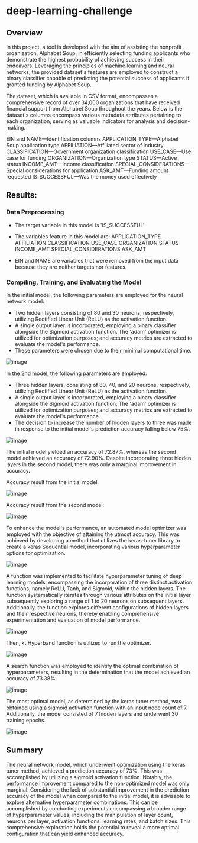 # deep-learning-challenge

## Overview
In this project, a tool is developed with the aim of assisting the nonprofit organization, Alphabet Soup, in efficiently selecting funding applicants who demonstrate the highest probability of achieving success in their endeavors. Leveraging the principles of machine learning and neural networks, the provided dataset's features are employed to construct a binary classifier capable of predicting the potential success of applicants if granted funding by Alphabet Soup.

The dataset, which is available in CSV format, encompasses a comprehensive record of over 34,000 organizations that have received financial support from Alphabet Soup throughout the years. Below is the dataset's columns encompass various metadata attributes pertaining to each organization, serving as valuable indicators for analysis and decision-making.

EIN and NAME—Identification columns
APPLICATION_TYPE—Alphabet Soup application type
AFFILIATION—Affiliated sector of industry
CLASSIFICATION—Government organization classification
USE_CASE—Use case for funding
ORGANIZATION—Organization type
STATUS—Active status
INCOME_AMT—Income classification
SPECIAL_CONSIDERATIONS—Special considerations for application
ASK_AMT—Funding amount requested
IS_SUCCESSFUL—Was the money used effectively

## Results: 

### Data Preprocessing
- The target variable in this model is 'IS_SUCCESSFUL'
- The variables feature in this model are:
    APPLICATION_TYPE
    AFFILIATION
    CLASSIFICATION
    USE_CASE
    ORGANIZATION
    STATUS
    INCOME_AMT
    SPECIAL_CONSIDERATIONS
    ASK_AMT

- EIN and NAME are variables that were removed from the input data because they are neither targets nor features.
  
### Compiling, Training, and Evaluating the Model
In the initial model, the following parameters are employed for the neural network model:
- Two hidden layers consisting of 80 and 30 neurons, respectively, utilizing Rectified Linear Unit (ReLU) as the activation function.
- A single output layer is incorporated, employing a binary classifier alongside the Sigmoid activation function. The 'adam' optimizer
  is utilized for optimization purposes; and accuracy metrics are extracted to evaluate the model's performance.
- These parameters were chosen due to their minimal computational time.
  
![image](https://github.com/TaiShan16/deep-learning-challenge/assets/122623573/ff031868-ef72-49ed-b768-21eec1f9dc7a)

  
In the 2nd model, the following parameters are employed:
- Three hidden layers, consisting of 80, 40, and 20 neurons, respectively, utilizing Rectified Linear Unit (ReLU) as the activation function.
- A single output layer is incorporated, employing a binary classifier alongside the Sigmoid activation function. The 'adam' optimizer
  is utilized for optimization purposes; and accuracy metrics are extracted to evaluate the model's performance.
- The decision to increase the number of hidden layers to three was made in response to the initial model's prediction accuracy falling below 75%.
  
![image](https://github.com/TaiShan16/deep-learning-challenge/assets/122623573/e1eac688-2828-456c-a5f8-1dc0c2c07ed6)


The initial model yielded an accuracy of 72.87%, whereas the second model achieved an accuracy of 72.90%. Despite incorporating three hidden layers 
in the second model, there was only a marginal improvement in accuracy.

Accuracy result from the initial model:

![image](https://github.com/TaiShan16/deep-learning-challenge/assets/122623573/bfa9b4ce-ed41-435e-848d-2492460418b8)


Accuracy result from the second model:

![image](https://github.com/TaiShan16/deep-learning-challenge/assets/122623573/1c209a5d-23a3-4f93-84b4-3a11caec6817)



To enhance the model's performance, an automated model optimizer was employed with the objective of attaining the utmost accuracy. This was achieved by developing a method that utilizes the keras-tuner library to create a keras Sequential model, incorporating various hyperparameter options for optimization.

![image](https://github.com/TaiShan16/deep-learning-challenge/assets/122623573/de10fc91-922f-4a27-b5bc-bdeb2fd91441)



A function was implemented to facilitate hyperparameter tuning of deep learning models, encompassing the incorporation of three distinct activation functions, namely ReLU, Tanh, and Sigmoid, within the hidden layers. The function systematically iterates through various attributes on the initial layer, subsequently exploring a range of 1 to 20 neurons on subsequent layers. Additionally, the function explores different configurations of hidden layers and their respective neurons, thereby enabling comprehensive experimentation and evaluation of model performance.

![image](https://github.com/TaiShan16/deep-learning-challenge/assets/122623573/9861fac2-2d65-4f27-9b93-8779115efcde)


Then, kt Hyperband function is utilized to run the optimizer.

![image](https://github.com/TaiShan16/deep-learning-challenge/assets/122623573/0ddb849e-96c3-4a04-af80-20f6472db9e4)


A search function was employed to identify the optimal combination of hyperparameters, resulting in the determination that the model achieved an accuracy of 73.38% 

![image](https://github.com/TaiShan16/deep-learning-challenge/assets/122623573/71f58fc7-1210-4803-85bb-e7154eddc2cb)


The most optimal model, as determined by the keras tuner method, was obtained using a sigmoid activation function with an input node count of 7. 
Additionally, the model consisted of 7 hidden layers and underwent 30 training epochs.

![image](https://github.com/TaiShan16/deep-learning-challenge/assets/122623573/0173bd17-933e-4ad9-94dc-23f419122b43)


## Summary
The neural network model, which underwent optimization using the keras tuner method, achieved a prediction accuracy of 73%. This was accomplished by utilizing a sigmoid activation function. Notably, the performance improvement compared to the non-optimized model was only marginal. Considering the lack of substantial improvement in the prediction accuracy of the model when compared to the initial model, it is advisable to explore alternative hyperparameter combinations. This can be accomplished by conducting experiments encompassing a broader range of hyperparameter values, including the manipulation of layer count, neurons per layer, activation functions, learning rates, and batch sizes. This comprehensive exploration holds the potential to reveal a more optimal configuration that can yield enhanced accuracy.
